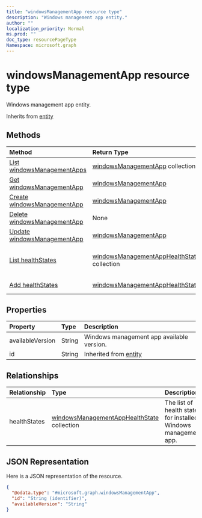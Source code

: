```yaml
---
title: "windowsManagementApp resource type"
description: "Windows management app entity."
author: ""
localization_priority: Normal
ms.prod: ""
doc_type: resourcePageType
Namespace: microsoft.graph
---
```



# windowsManagementApp resource type

Windows management app entity.


Inherits from [entity](../resources/entity.md)

## Methods
|Method|Return Type|Description|
|:---|:---|:---|
|[List windowsManagementApps](../api/intune-devices-windowsmanagementapp-list.md)|[windowsManagementApp](../resources/intune-devices-windowsManagementApp.md) collection|List properties and relationships of the [windowsManagementApp](../resources/windowsmanagementapp.md) objects.|
|[Get windowsManagementApp](../api/intune-devices-windowsmanagementapp-get.md)|[windowsManagementApp](../resources/intune-devices-windowsManagementApp.md)|Read properties and relationships of the [windowsManagementApp](../resources/windowsmanagementapp.md) object.|
|[Create windowsManagementApp](../api/intune-devices-windowsmanagementapp-create.md)|[windowsManagementApp](../resources/intune-devices-windowsManagementApp.md)|Create a new [windowsManagementApp](../resources/windowsmanagementapp.md) object.|
|[Delete windowsManagementApp](../api/intune-devices-windowsmanagementapp-delete.md)|None|Deletes a [windowsManagementApp](../resources/windowsmanagementapp.md).|
|[Update windowsManagementApp](../api/intune-devices-windowsmanagementapp-update.md)|[windowsManagementApp](../resources/intune-devices-windowsManagementApp.md)|Update the properties of a [windowsManagementApp](../resources/windowsmanagementapp.md) object.|
|[List healthStates](../api/intune-devices-windowsmanagementapp-list-healthstates.md)|[windowsManagementAppHealthState](../resources/intune-devices-windowsManagementAppHealthState.md) collection|Get the windowsManagementAppHealthStates from the healthStates navigation property.|
|[Add healthStates](../api/intune-devices-windowsmanagementapp-post-healthstates.md)|[windowsManagementAppHealthState](../resources/intune-devices-windowsManagementAppHealthState.md)|Add healthStates by posting to the healthStates collection.|

## Properties
|Property|Type|Description|
|:---|:---|:---|
|availableVersion|String|Windows management app available version.|
|id|String| Inherited from [entity](../resources/entity.md)|

## Relationships
|Relationship|Type|Description|
|:---|:---|:---|
|healthStates|[windowsManagementAppHealthState](../resources/intune-devices-windowsManagementAppHealthState.md) collection|The list of health states for installed Windows management app.|

## JSON Representation
Here is a JSON representation of the resource.
<!-- {
  "blockType": "resource",
  "keyProperty": "id",
  "@odata.type": "microsoft.graph.windowsManagementApp",
  "baseType": "microsoft.graph.entity",
  "openType": false
}
-->
``` json
{
  "@odata.type": "#microsoft.graph.windowsManagementApp",
  "id": "String (identifier)",
  "availableVersion": "String"
}
```

